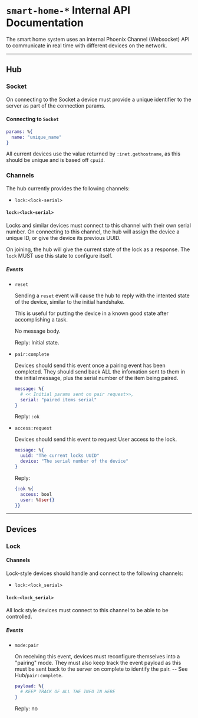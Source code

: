 # `smart-home-*` Internal API Documentation

The smart home system uses an internal Phoenix Channel (Websocket) API to
communicate in real time with different devices on the network.

---

## Hub

### Socket
On connecting to the Socket a device must provide a unique identifier
to the server as part of the connection params.

#### Connecting to `Socket`

```elixir
params: %{
  name: "unique_name"
}
```

All current devices use the value returned by `:inet.gethostname`, as this
should be unique and is based off `cpuid`.

### Channels

The hub currently provides the following channels:

+ `lock:<lock-serial>`

#### `lock:<lock-serial>`

Locks and similar devices must connect to this channel with their own serial
number. On connecting to this channel, the hub will assign the device a 
unique ID, or give the device its previous UUID. 

On joining, the hub will give the current state of the lock as a response.
The `lock` MUST use this state to configure itself.

##### Events

+ `reset`
  
  Sending a `reset` event will cause the hub to reply with the intented
  state of the device, similar to the initial handshake.

  This is useful for putting the device in a known good state after 
  accomplishing a task.

  No message body.

  Reply: Initial state.

+ `pair:complete`
  
  Devices should send this event once a pairing event has been completed.
  They should send back ALL the infomation sent to them in the initial message,
  plus the serial number of the item being paired.

  ```elixir
  message: %{
    # << Initial params sent on pair request>>,
    serial: "paired items serial"
  }
  ```

  Reply: `:ok`

+ `access:request`

  Devices should send this event to request User access to the lock.

  ```elixir
  message: %{
    uuid: "The current locks UUID"
    device: "The serial number of the device"
  }
  ```

  Reply:
  ```elixir
  {:ok %{
    access: bool
    user: %User{}
  }}
  ```   

---
## Devices

### Lock

#### Channels

Lock-style devices should handle and connect to the following channels:

+ `lock:<lock_serial>`


#### `lock:<lock_serial>`

All lock style devices must connect to this channel to be able to be controlled.

##### Events

+ `mode:pair`

  On receiving this event, devices must reconfigure themselves into a 
  "pairing" mode. They must also keep track the event payload as this must be
  sent back to the server on complete to identify the pair.
  -- See Hub/`pair:complete`.

  ```elixir
  payload: %{
    # KEEP TRACK OF ALL THE INFO IN HERE
  }
  ```

  Reply: no

